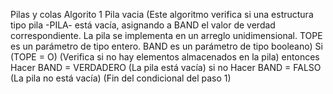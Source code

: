 Pilas y colas
Algorito 1 Pila vacia
(Este algoritmo verifica si una estructura tipo pila -PILA- está vacía, asignando a BAND el
valor de verdad correspondiente. La pila se implementa en un arreglo unidimensional. TOPE
es un parámetro de tipo entero. BAND es un parámetro de tipo booleano)
Si (TOPE = O) (Verifica si no hay elementos almacenados en la pila)
    entonces
    Hacer BAND = VERDADERO (La pila está vacía)
    si no
    Hacer BAND = FALSO (La pila no está vacía)
(Fin del condicional del paso 1)